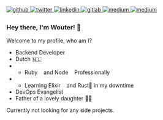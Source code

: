 <a href="https://github.com/ClikeX" target="_blank">
<img src=https://img.shields.io/badge/github-%2324292e.svg?&style=for-the-badge&logo=github&logoColor=white alt=github style="margin-bottom: 5px;" />
</a>
<a href="https://twitter.com/ClikeX" target="_blank">
<img src=https://img.shields.io/badge/twitter-%2300acee.svg?&style=for-the-badge&logo=twitter&logoColor=white alt=twitter style="margin-bottom: 5px;" />
</a>
<a href="https://linkedin.com/in/woutervdmeulen" target="_blank">
<img src=https://img.shields.io/badge/linkedin-%231E77B5.svg?&style=for-the-badge&logo=linkedin&logoColor=white alt=linkedin style="margin-bottom: 5px;" />
</a>
<a href="https://gitlab.com/ClikeX" target="_blank">
<img src=https://img.shields.io/badge/gitlab-330F63.svg?&style=for-the-badge&logo=gitlab&logoColor=white alt=gitlab style="margin-bottom: 5px;" />
</a>
<a href="https://medium.com/@w.s.van.der.meulen" target="_blank">
<img src=https://img.shields.io/badge/medium-%23292929.svg?&style=for-the-badge&logo=medium&logoColor=white alt=medium style="margin-bottom: 5px;" />
</a>
<a href="https://linktr.ee/clikex" target="_blank">
<img src=https://img.shields.io/badge/linktree-%23292929.svg?&style=for-the-badge&logo=linktree&logoColor=white alt=medium style="margin-bottom: 5px;" />
</a>
  

### Hey there, I'm Wouter! 👋

Welcome to my profile, who am I?

* Backend Developer
* Dutch 🇳🇱
* * Ruby<img height="12" width="12" src="https://cdn.simpleicons.org/ruby" /> and Node<img height="12" width="12" src="https://cdn.simpleicons.org/javascript" /> Professionally
* * Learning Elixir<img height="12" width="12" src="https://cdn.simpleicons.org/elixir" /> and Rust🦀 in my downtime
* DevOps Evangelist
* Father of a lovely daughter 👼🏻

Currently not looking for any side projects. 
